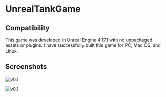 ﻿# UnrealTankGame

## Compatibility
This game was developed in Unreal Engine 4.17.1 with no unpackaged assets or plugins. I have successfully built this game for PC, Mac OS, and Linux.

## Screenshots

![v0.1](https://i.imgur.com/0PhDZMa.jpg)

![v0.1](https://i.imgur.com/u3baw6e.jpg)
